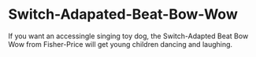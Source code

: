 # Switch-Adapated-Beat-Bow-Wow
If you want an accessingle singing toy dog, the Switch-Adapted Beat Bow Wow from Fisher-Price will get young children dancing and laughing.
